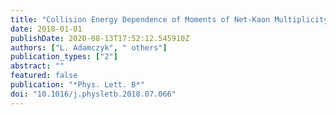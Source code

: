 ```yaml
---
title: "Collision Energy Dependence of Moments of Net-Kaon Multiplicity Distributions at RHIC"
date: 2018-01-01
publishDate: 2020-08-13T17:52:12.545910Z
authors: ["L. Adamczyk", " others"]
publication_types: ["2"]
abstract: ""
featured: false
publication: "*Phys. Lett. B*"
doi: "10.1016/j.physletb.2018.07.066"
---
```


